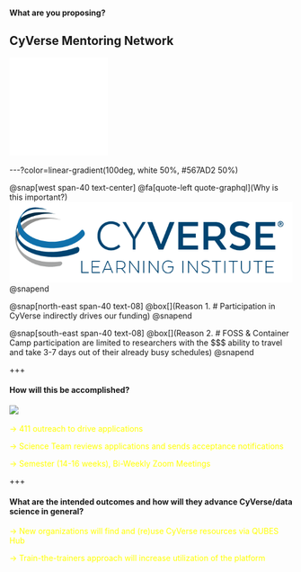 #### What are you proposing?

## CyVerse Mentoring Network

<img src="/assets/imagery/Learningcenter_white.png" height="175">

---?color=linear-gradient(100deg, white 50%, #567AD2 50%)

@snap[west span-40 text-center]
@fa[quote-left quote-graphql](Why is this important?)
![GRAPHQL](/assets/imagery/cyverse_cmyk.png)
@snapend

@snap[north-east span-40 text-08]
@box[](Reason 1. # Participation in CyVerse indirectly drives our funding)
@snapend

@snap[south-east span-40 text-08]
@box[](Reason 2. # FOSS & Container Camp participation are limited to researchers with the $$$ ability to travel and take 3-7 days out of their already busy schedules)
@snapend

+++

#### How will this be accomplished?

<a href="https://qubeshub.org"></a><img src="https://qubeshub.org/app/site/media/images/shared/logos/qubes_logo_tagline.png" height="100"><!-- .element: class="fragment" -->

<span style="font-size: 100%; color:#FFFF00"> → 411 outreach to drive applications </span> <!-- .element: class="fragment" -->

<span style="font-size: 100%; color:#FFFF00"> → Science Team reviews applications and sends acceptance notifications </span> <!-- .element: class="fragment" -->

<span style="font-size: 100%; color:#FFFF00"> → Semester (14-16 weeks), Bi-Weekly Zoom Meetings </span> <!-- .element: class="fragment" -->

+++

#### What are the intended outcomes and how will they advance CyVerse/data science in general?

<span style="font-size: 100%; color:#FFFF00"> → New organizations will find and (re)use CyVerse resources via QUBES Hub </span> <!-- .element: class="fragment" -->

<span style="font-size: 100%; color:#FFFF00"> → Train-the-trainers approach will increase utilization of the platform </span> <!-- .element: class="fragment" -->
